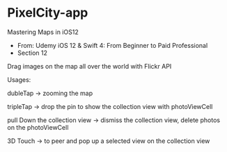 # PixelCity-app
Mastering Maps in iOS12
- From: Udemy iOS 12 & Swift 4: From Beginner to Paid Professional
- Section 12


Drag images on the map all over the world with Flickr API

Usages:

dubleTap -> zooming the map

tripleTap -> drop the pin to show the collection view with photoViewCell

pull Down the collection view -> dismiss the collection view, delete photos on the photoViewCell

3D Touch -> to peer and pop up a selected view on the collection view
